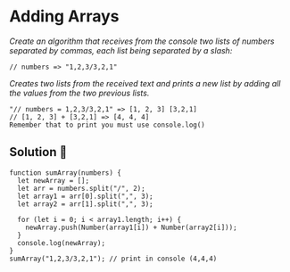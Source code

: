 # Adding Arrays

_Create an algorithm that receives from the console two lists of
numbers separated by commas, each list being separated by a slash:_

```
// numbers => "1,2,3/3,2,1"
```
_Creates two lists from the received text and prints a new list by adding all the values
from the two previous lists._
```
"// numbers = 1,2,3/3,2,1" => [1, 2, 3] [3,2,1]
// [1, 2, 3] + [3,2,1] => [4, 4, 4]
Remember that to print you must use console.log()
```
## Solution 🚀
```
function sumArray(numbers) {
  let newArray = [];
  let arr = numbers.split("/", 2);
  let array1 = arr[0].split(",", 3);
  let array2 = arr[1].split(",", 3);

  for (let i = 0; i < array1.length; i++) {
    newArray.push(Number(array1[i]) + Number(array2[i]));
  }
  console.log(newArray);
} 
sumArray("1,2,3/3,2,1"); // print in console (4,4,4)

```
